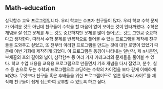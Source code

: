 ## Math-education
삼각함수 교육 프로그램입니다.
우리 학교는 수포자 친구들이 많다. 우리 학교 수학 문제가 어려운 것도 아닌데 친구들이 수학을 할 마음이 없어 보이는 것이 안타까웠다. 수학은 개념을 잘 잡고 문제를 푸는 것도 중요하지만 문제를 많이 풀어보는 것도 그만큼 중요하다고 생각한다. 따라서 수학 문제를 반복적으로 풀어볼 수 있는 프로그램을 제작해 친구들을 도와주고 싶었고, 또 전부터 이러한 프로그램을 만드는 것에 대한 로망이 있었기 때문에 이번 기회에 제작하게 되었다.
이 프로그램은 동경이 나타내는 일반각, 제 n사분면, 부채꼴의 호의 길이와 넓이, 삼각함수 등 여러 가지 카테고리의 문제들을 풀어볼 수 있다. 
학교 수업 내용을 교육용 프로그램으로 만들면서 기초 개념을 다시 잡았고, 분수, 실수 등 손으로 푸는 수학과 프로그램으로 코딩하는 수학의 차이점을 보다 깊게 이해하게 되었다. 무엇보다 친구들 혹은 후배들을 위한 프로그램이므로 얼른 동아리 사이트를 제작해 친구들이 쉽게 접근하여 공부할 수 있도록 하고 싶다. 
